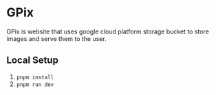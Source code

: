# GPix

GPix is website that uses google cloud platform storage bucket to store images and serve them to the user.

## Local Setup

1. `pnpm install`
2. `pnpm run dev`
